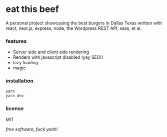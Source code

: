 # eat this beef

A personal project showcasing the best burgers in Dallas Texas written with react, next.js, express, node, the Wordpress REST API, sass, et al.

### features

- Server side and client side rendering
- Renders with javascript disabled (yay SEO!)
- lazy loading
- magic

### installation

```bash
yarn
yarn dev
```

### license

MIT

_free software, fuck yeah!_
